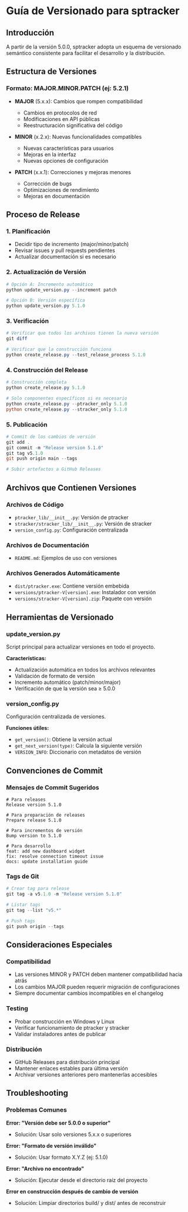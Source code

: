 # Guía de Versionado para sptracker

## Introducción
A partir de la versión 5.0.0, sptracker adopta un esquema de versionado semántico consistente para facilitar el desarrollo y la distribución.

## Estructura de Versiones

### Formato: MAJOR.MINOR.PATCH (ej: 5.2.1)

- **MAJOR** (5.x.x): Cambios que rompen compatibilidad
  - Cambios en protocolos de red
  - Modificaciones en API públicas
  - Reestructuración significativa del código
  
- **MINOR** (x.2.x): Nuevas funcionalidades compatibles
  - Nuevas características para usuarios
  - Mejoras en la interfaz
  - Nuevas opciones de configuración
  
- **PATCH** (x.x.1): Correcciones y mejoras menores
  - Corrección de bugs
  - Optimizaciones de rendimiento
  - Mejoras en documentación

## Proceso de Release

### 1. Planificación
- Decidir tipo de incremento (major/minor/patch)
- Revisar issues y pull requests pendientes
- Actualizar documentación si es necesario

### 2. Actualización de Versión
```powershell
# Opción A: Incremento automático
python update_version.py --increment patch

# Opción B: Versión específica
python update_version.py 5.1.0
```

### 3. Verificación
```powershell
# Verificar que todos los archivos tienen la nueva versión
git diff

# Verificar que la construcción funciona
python create_release.py --test_release_process 5.1.0
```

### 4. Construcción del Release
```powershell
# Construcción completa
python create_release.py 5.1.0

# Solo componentes específicos si es necesario
python create_release.py --ptracker_only 5.1.0
python create_release.py --stracker_only 5.1.0
```

### 5. Publicación
```powershell
# Commit de los cambios de versión
git add .
git commit -m "Release version 5.1.0"
git tag v5.1.0
git push origin main --tags

# Subir artefactos a GitHub Releases
```

## Archivos que Contienen Versiones

### Archivos de Código
- `ptracker_lib/__init__.py`: Versión de ptracker
- `stracker/stracker_lib/__init__.py`: Versión de stracker  
- `version_config.py`: Configuración centralizada

### Archivos de Documentación
- `README.md`: Ejemplos de uso con versiones

### Archivos Generados Automáticamente
- `dist/ptracker.exe`: Contiene versión embebida
- `versions/ptracker-V[version].exe`: Instalador con versión
- `versions/stracker-V[version].zip`: Paquete con versión

## Herramientas de Versionado

### update_version.py
Script principal para actualizar versiones en todo el proyecto.

**Características:**
- Actualización automática en todos los archivos relevantes
- Validación de formato de versión
- Incremento automático (patch/minor/major)
- Verificación de que la versión sea ≥ 5.0.0

### version_config.py
Configuración centralizada de versiones.

**Funciones útiles:**
- `get_version()`: Obtiene la versión actual
- `get_next_version(type)`: Calcula la siguiente versión
- `VERSION_INFO`: Diccionario con metadatos de versión

## Convenciones de Commit

### Mensajes de Commit Sugeridos
```
# Para releases
Release version 5.1.0

# Para preparación de releases
Prepare release 5.1.0

# Para incrementos de versión
Bump version to 5.1.0

# Para desarrollo
feat: add new dashboard widget
fix: resolve connection timeout issue
docs: update installation guide
```

### Tags de Git
```powershell
# Crear tag para release
git tag -a v5.1.0 -m "Release version 5.1.0"

# Listar tags
git tag --list "v5.*"

# Push tags
git push origin --tags
```

## Consideraciones Especiales

### Compatibilidad
- Las versiones MINOR y PATCH deben mantener compatibilidad hacia atrás
- Los cambios MAJOR pueden requerir migración de configuraciones
- Siempre documentar cambios incompatibles en el changelog

### Testing
- Probar construcción en Windows y Linux
- Verificar funcionamiento de ptracker y stracker
- Validar instaladores antes de publicar

### Distribución
- GitHub Releases para distribución principal
- Mantener enlaces estables para última versión
- Archivar versiones anteriores pero mantenerlas accesibles

## Troubleshooting

### Problemas Comunes

**Error: "Versión debe ser 5.0.0 o superior"**
- Solución: Usar solo versiones 5.x.x o superiores

**Error: "Formato de versión inválido"**
- Solución: Usar formato X.Y.Z (ej: 5.1.0)

**Error: "Archivo no encontrado"**
- Solución: Ejecutar desde el directorio raíz del proyecto

**Error en construcción después de cambio de versión**
- Solución: Limpiar directorios build/ y dist/ antes de reconstruir
